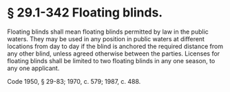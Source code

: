 # § 29.1-342 Floating blinds.

<p>Floating blinds shall mean floating blinds permitted by law in the public waters. They may be used in any position in public waters at different locations from day to day if the blind is anchored the required distance from any other blind, unless agreed otherwise between the parties. Licenses for floating blinds shall be limited to two floating blinds in any one season, to any one applicant.</p><p>Code 1950, § 29-83; 1970, c. 579; 1987, c. 488.</p>